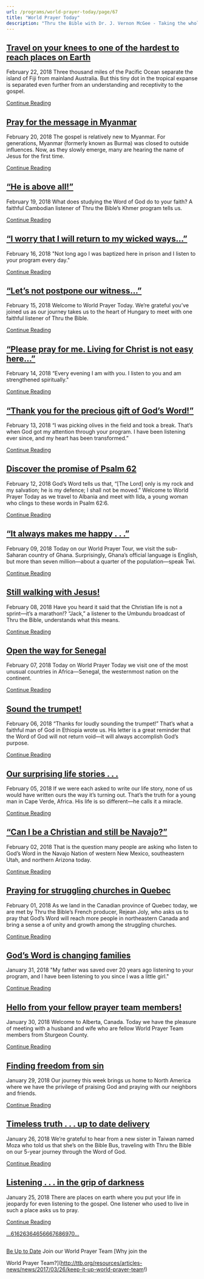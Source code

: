 ```yaml
---
url: /programs/world-prayer-today/page/67
title: "World Prayer Today"
description: "Thru the Bible with Dr. J. Vernon McGee - Taking the whole Word to the whole world"
---
```







## [Travel on your knees to one of the hardest to reach places on Earth](../world-prayer-today/2018/02/22/travel-on-your-knees-to-one-of-the-hardest-to-reach-places-on-earth)


February 22, 2018
Three thousand miles of the Pacific Ocean separate the island of Fiji from mainland Australia. But this tiny dot in the tropical expanse is separated even further from an understanding and receptivity to the gospel. 


[Continue Reading](../world-prayer-today/2018/02/22/travel-on-your-knees-to-one-of-the-hardest-to-reach-places-on-earth)




## [Pray for the message in Myanmar](../world-prayer-today/2018/02/20/pray-for-the-message-in-myanmar)


February 20, 2018
The gospel is relatively new to Myanmar. For generations, Myanmar (formerly known as Burma) was closed to outside influences. Now, as they slowly emerge, many are hearing the name of Jesus for the first time. 


[Continue Reading](../world-prayer-today/2018/02/20/pray-for-the-message-in-myanmar)




##  [“He is above all!”](../world-prayer-today/2018/02/19/he-is-above-all!)


February 19, 2018
What does studying the Word of God do to your faith? A faithful Cambodian listener of Thru the Bible’s Khmer program tells us.


[Continue Reading](../world-prayer-today/2018/02/19/he-is-above-all!)




## [“I worry that I will return to my wicked ways…”](../world-prayer-today/2018/02/16/i-worry-that-i-will-return-to-my-wicked-ways)


February 16, 2018
"Not long ago I was baptized here in prison and I listen to your program every day."


[Continue Reading](../world-prayer-today/2018/02/16/i-worry-that-i-will-return-to-my-wicked-ways)




## [“Let’s not postpone our witness…”](../world-prayer-today/2018/02/15/let-s-not-postpone-our-witness)


February 15, 2018
Welcome to World Prayer Today. We’re grateful you’ve joined us as our journey takes us to the heart of Hungary to meet with one faithful listener of Thru the Bible.


[Continue Reading](../world-prayer-today/2018/02/15/let-s-not-postpone-our-witness)




## [“Please pray for me. Living for Christ is not easy here…”](../world-prayer-today/2018/02/14/please-pray-for-me.-living-for-christ-is-not-easy-here)


February 14, 2018
“Every evening I am with you. I listen to you and am strengthened spiritually."


[Continue Reading](../world-prayer-today/2018/02/14/please-pray-for-me.-living-for-christ-is-not-easy-here)




## [“Thank you for the precious gift of God’s Word!”](../world-prayer-today/2018/02/13/thank-you-for-the-precious-gift-of-god-s-word!)


February 13, 2018
“I was picking olives in the field and took a break. That’s when God got my attention through your program. I have been listening ever since, and my heart has been transformed.”


[Continue Reading](../world-prayer-today/2018/02/13/thank-you-for-the-precious-gift-of-god-s-word!)




## [Discover the promise of Psalm 62](../world-prayer-today/2018/02/12/discover-the-promise-of-psalm-62)


February 12, 2018
God’s Word tells us that, “[The Lord] only is my rock and my salvation; he is my defence; I shall not be moved.” Welcome to World Prayer Today as we travel to Albania and meet with Ilda, a young woman who clings to these words in Psalm 62:6.


[Continue Reading](../world-prayer-today/2018/02/12/discover-the-promise-of-psalm-62)




## [“It always makes me happy . . .”](../world-prayer-today/2018/02/09/it-always-makes-me-happy-.-.--)


February 09, 2018
Today on our World Prayer Tour, we visit the sub-Saharan country of Ghana. Surprisingly, Ghana’s official language is English, but more than seven million—about a quarter of the population—speak Twi. 


[Continue Reading](../world-prayer-today/2018/02/09/it-always-makes-me-happy-.-.--)




## [Still walking with Jesus!](../world-prayer-today/2018/02/08/still-walking-with-jesus!)


February 08, 2018
Have you heard it said that the Christian life is not a sprint—it’s a marathon!? “Jack,” a listener to the Umbundu broadcast of Thru the Bible, understands what this means. 


[Continue Reading](../world-prayer-today/2018/02/08/still-walking-with-jesus!)




## [Open the way for Senegal](../world-prayer-today/2018/02/07/open-the-way-for-senegal)


February 07, 2018
Today on World Prayer Today we visit one of the most unusual countries in Africa—Senegal, the westernmost nation on the continent. 


[Continue Reading](../world-prayer-today/2018/02/07/open-the-way-for-senegal)




## [Sound the trumpet!](../world-prayer-today/2018/02/06/sound-the-trumpet!)


February 06, 2018
“Thanks for loudly sounding the trumpet!” That’s what a faithful man of God in Ethiopia wrote us. His letter is a great reminder that the Word of God will not return void—it will always accomplish God’s purpose.


[Continue Reading](../world-prayer-today/2018/02/06/sound-the-trumpet!)




## [Our surprising life stories . . .](../world-prayer-today/2018/02/05/our-surprising-life-stories-.-.-)


February 05, 2018
If we were each asked to write our life story, none of us would have written ours the way it’s turning out. That’s the truth for a young man in Cape Verde, Africa. His life is so different—he calls it a miracle.


[Continue Reading](../world-prayer-today/2018/02/05/our-surprising-life-stories-.-.-)




##  [“Can I be a Christian and still be Navajo?”](../world-prayer-today/2018/02/02/can-i-be-a-christian-and-still-be-navajo)


February 02, 2018
That is the question many people are asking who listen to God’s Word in the Navajo Nation of western New Mexico, southeastern Utah, and northern Arizona today.


[Continue Reading](../world-prayer-today/2018/02/02/can-i-be-a-christian-and-still-be-navajo)




## [Praying for struggling churches in Quebec](../world-prayer-today/2018/02/01/praying-for-struggling-churches-in-quebec)


February 01, 2018
As we land in the Canadian province of Quebec today, we are met by Thru the Bible’s French producer, Rejean Joly, who asks us to pray that God’s Word will reach more people in northeastern Canada and bring a sense a of unity and growth among the struggling churches.


[Continue Reading](../world-prayer-today/2018/02/01/praying-for-struggling-churches-in-quebec)




## [God’s Word is changing families](../world-prayer-today/2018/01/31/god-s-word-is-changing-families)


January 31, 2018
"My father was saved over 20 years ago listening to your program, and I have been listening to you since I was a little girl."


[Continue Reading](../world-prayer-today/2018/01/31/god-s-word-is-changing-families)




## [Hello from your fellow prayer team members!](../world-prayer-today/2018/01/30/hello-from-your-fellow-prayer-team-members!)


January 30, 2018
Welcome to Alberta, Canada. Today we have the pleasure of meeting with a husband and wife who are fellow World Prayer Team members from Sturgeon County. 


[Continue Reading](../world-prayer-today/2018/01/30/hello-from-your-fellow-prayer-team-members!)




## [Finding freedom from sin](../world-prayer-today/2018/01/29/finding-freedom-from-sin)


January 29, 2018
Our journey this week brings us home to North America where we have the privilege of praising God and praying with our neighbors and friends.


[Continue Reading](../world-prayer-today/2018/01/29/finding-freedom-from-sin)




## [Timeless truth . . . up to date delivery](../world-prayer-today/2018/01/26/timeless-truth-.-.-.-up-to-date-delivery)


January 26, 2018
We’re grateful to hear from a new sister in Taiwan named Moza who told us that she’s on the Bible Bus, traveling with Thru the Bible on our 5-year journey through the Word of God.


[Continue Reading](../world-prayer-today/2018/01/26/timeless-truth-.-.-.-up-to-date-delivery)




## [Listening . . . in the grip of darkness](../world-prayer-today/2018/01/25/listening-.-.-.-in-the-grip-of-darkness)


January 25, 2018
There are places on earth where you put your life in jeopardy for even listening to the gospel. One listener who used to live in such a place asks us to pray.


[Continue Reading](../world-prayer-today/2018/01/25/listening-.-.-.-in-the-grip-of-darkness)





[...](https://ttb.org/programs/world-prayer-today/page/60)[61](https://ttb.org/programs/world-prayer-today/page/61)[62](https://ttb.org/programs/world-prayer-today/page/62)[63](https://ttb.org/programs/world-prayer-today/page/63)[64](https://ttb.org/programs/world-prayer-today/page/64)[65](https://ttb.org/programs/world-prayer-today/page/65)[66](https://ttb.org/programs/world-prayer-today/page/66)[67](https://ttb.org/programs/world-prayer-today/page/67)[68](https://ttb.org/programs/world-prayer-today/page/68)[69](https://ttb.org/programs/world-prayer-today/page/69)[70](https://ttb.org/programs/world-prayer-today/page/70)[...](https://ttb.org/programs/world-prayer-today/page/71)





## 




[Be Up to Date](http://feeds.feedburner.com/WorldPrayerToday "World Prayer Today RSS Feed")
Join our World Prayer Team
[Why join the  

World Prayer Team?](http://ttb.org/resources/articles-news/news/2017/03/26/keep-it-up-world-prayer-team!)




